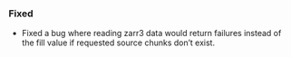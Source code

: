 ### Fixed
- Fixed a bug where reading zarr3 data would return failures instead of the fill value if requested source chunks don’t exist.
